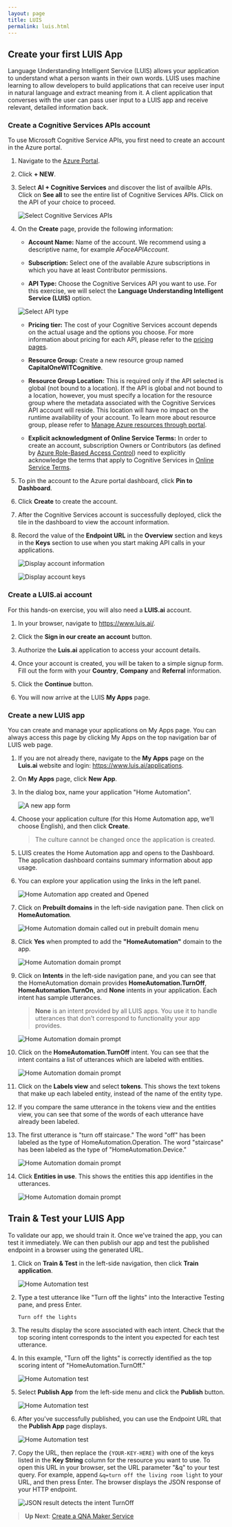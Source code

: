 ```yaml
---
layout: page
title: LUIS
permalink: luis.html
---
```


## Create your first LUIS App

Language Understanding Intelligent Service (LUIS) allows your application to understand what a person wants in their own words. LUIS uses machine learning to allow developers to build applications that can receive user input in natural language and extract meaning from it. A client application that converses with the user can pass user input to a LUIS app and receive relevant, detailed information back.

### Create a Cognitive Services APIs account

To use Microsoft Cognitive Service APIs, you first need to create an account in the Azure portal.

1. Navigate to the [Azure Portal](https://portal.azure.com).

1. Click **+ NEW**.

1. Select **AI + Cognitive Services** and discover the list of availble APIs. Click on **See all** to see the entire list of Cognitive Services APIs. Click on the API of your choice to proceed.

	![Select Cognitive Services APIs](./media/select-cognitive-services-apis.png)

1. On the **Create** page, provide the following information:

	- **Account Name:** Name of the account. We recommend using a descriptive name, for example *AFaceAPIAccount*.

	- **Subscription:** Select one of the available Azure subscriptions in which you have at least Contributor permissions.

	- **API Type:** Choose the Cognitive Services API you want to use. For this exercise, we will select the **Language Understanding Intelligent Service (LUIS)** option.

	![Select API type](./media/list-of-apis.png)

	- **Pricing tier:** The cost of your Cognitive Services account depends on the actual usage and the options you choose. For more information about pricing for each API, please refer to the [pricing pages](https://azure.microsoft.com/pricing/details/cognitive-services/).

	- **Resource Group:** Create a new resource group named **CapitalOneWITCognitive**.

	- **Resource Group Location:** This is required only if the API selected is global (not bound to a location). If the API is global and not bound to a location, however, you must specify a location for the resource group where the metadata associated with the Cognitive Services API account will reside. This location will have no impact on the runtime availability of your account. To learn more about resource group, please refer to [Manage Azure resources through portal](https://docs.microsoft.com/azure/azure-resource-manager/resource-group-portal).

	- **Explicit acknowledgment of Online Service Terms:** In order to create an account, subscription Owners or Contributors (as defined by [Azure Role-Based Access Control](https://docs.microsoft.com/azure/active-directory/role-based-access-control-what-is)) need to explicitly acknowledge the terms that apply to Cognitive Services in [Online Service Terms](https://www.microsoft.com/en-us/Licensing/product-licensing/products.aspx).

1. To pin the account to the Azure portal dashboard, click **Pin to Dashboard**.

1. Click **Create** to create the account.

1. After the Cognitive Services account is successfully deployed, click the tile in the dashboard to view the account information.

1. Record the value of the **Endpoint URL** in the **Overview** section and keys in the **Keys** section to use when you start making API calls in your applications.

	![Display account information](./media/display-account.png)

	![Display account keys](./media/account-keys.png)

### Create a LUIS.ai account

For this hands-on exercise, you will also need a **LUIS.ai** account.

1. In your browser, navigate to <https://www.luis.ai/>.

1. Click the **Sign in our create an account** button.

1. Authorize the **Luis.ai** application to access your account details.

1. Once your account is created, you will be taken to a simple signup form. Fill out the form with your **Country**, **Company** and **Referral** information.

1. Click the **Continue** button.

1. You will now arrive at the LUIS **My Apps** page.

### Create a new LUIS app

You can create and manage your applications on My Apps page. You can always access this page by clicking My Apps on the top navigation bar of LUIS web page.

1. If you are not already there, navigate to the **My Apps** page on the **Luis.ai** website and login: <https://www.luis.ai/applications>.

1. On **My Apps** page, click **New App**.

1. In the dialog box, name your application "Home Automation".

	![A new app form](./media/new-app-dialog.png)

1. Choose your application culture (for this Home Automation app, we’ll choose English), and then click **Create**.

    > The culture cannot be changed once the application is created.

1. LUIS creates the Home Automation app and opens to the Dashboard. The application dashboard contains summary information about app usage.

1. You can explore your application using the links in the left panel.

	![Home Automation app created and Opened](./media/app-created-opened.png)

1. Click on **Prebuilt domains** in the left-side navigation pane. Then click on **HomeAutomation**.

	![Home Automation domain called out in prebuilt domain menu](./media/prebuilt-domain-find.png)

1. Click **Yes** when prompted to add the **"HomeAutomation"** domain to the app.

	![Home Automation domain prompt](./media/add-prebuilt-domain-dialog.png)

1. Click on **Intents** in the left-side navigation pane, and you can see that the HomeAutomation domain provides **HomeAutomation.TurnOff**, **HomeAutomation.TurnOn**, and **None** intents in your application. Each intent has sample utterances.

	> **None** is an intent provided by all LUIS apps. You use it to handle utterances that don't correspond to functionality your app provides.

	![Home Automation domain prompt](./media/intents.png)

1. Click on the **HomeAutomation.TurnOff** intent. You can see that the intent contains a list of utterances which are labeled with entities.

	![Home Automation domain prompt](./media/utterances.png)

1. Click on the **Labels view** and select **tokens**. This shows the text tokens that make up each labeled entity, instead of the name of the entity type.

1. If you compare the same utterance in the tokens view and the entities view, you can see that some of the words of each utterance have already been labeled.

1. The first utterance is "turn off staircase." The word "off" has been labeled as the type of HomeAutomation.Operation. The word "staircase" has been labeled as the type of "HomeAutomation.Device."

	![Home Automation domain prompt](./media/utterances-tokens.png)

1. Click **Entities in use**. This shows the entities this app identifies in the utterances.

	![Home Automation domain prompt](./media/entities-in-use.png)


## Train & Test your LUIS App

To validate our app, we should train it. Once we've trained the app, you can test it immediately. We can then publish our app and test the published endpoint in a browser using the generated URL.

1. Click on **Train & Test** in the left-side navigation, then click **Train application**.

	![Home Automation test](./media/test-callout.png)

1. Type a test utterance like "Turn off the lights" into the Interactive Testing pane, and press Enter.

	```
	Turn off the lights
	```

1. The results display the score associated with each intent. Check that the top scoring intent corresponds to the intent you expected for each test utterance.

1. In this example, "Turn off the lights" is correctly identified as the top scoring intent of "HomeAutomation.TurnOff."

	![Home Automation test](./media/test-prebuilt-domain-home.png)

1. Select **Publish App** from the left-side menu and click the **Publish** button.

	![Home Automation test](./media/publish-before.png)

1. After you've successfully published, you can use the Endpoint URL that the **Publish App** page displays.

	![Home Automation test](./media/publish.png)

1. Copy the URL, then replace the `{YOUR-KEY-HERE}` with one of the keys listed in the **Key String** column for the resource you want to use. To open this URL in your browser, set the URL parameter "&q" to your test query. For example, append `&q=turn off the living room light` to your URL, and then press Enter. The browser displays the JSON response of your HTTP endpoint.  

	![JSON result detects the intent TurnOff](./media/turn-off-living-room.png)

> **Up Next**: [Create a QNA Maker Service](qna.html)
